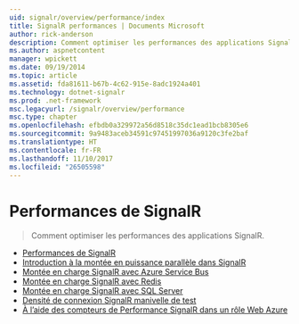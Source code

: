 ```yaml
---
uid: signalr/overview/performance/index
title: SignalR performances | Documents Microsoft
author: rick-anderson
description: Comment optimiser les performances des applications SignalR.
ms.author: aspnetcontent
manager: wpickett
ms.date: 09/19/2014
ms.topic: article
ms.assetid: fda81611-b67b-4c62-915e-8adc1924a401
ms.technology: dotnet-signalr
ms.prod: .net-framework
msc.legacyurl: /signalr/overview/performance
msc.type: chapter
ms.openlocfilehash: efbdb0a329972a56d8518c35dc1ead1bcb8305e6
ms.sourcegitcommit: 9a9483aceb34591c97451997036a9120c3fe2baf
ms.translationtype: HT
ms.contentlocale: fr-FR
ms.lasthandoff: 11/10/2017
ms.locfileid: "26505598"
---
```

<a name="signalr-performance"></a>Performances de SignalR
====================
> Comment optimiser les performances des applications SignalR.


- [Performances de SignalR](signalr-performance.md)
- [Introduction à la montée en puissance parallèle dans SignalR](scaleout-in-signalr.md)
- [Montée en charge SignalR avec Azure Service Bus](scaleout-with-windows-azure-service-bus.md)
- [Montée en charge SignalR avec Redis](scaleout-with-redis.md)
- [Montée en charge SignalR avec SQL Server](scaleout-with-sql-server.md)
- [Densité de connexion SignalR manivelle de test](signalr-connection-density-testing-with-crank.md)
- [À l’aide des compteurs de Performance SignalR dans un rôle Web Azure](using-signalr-performance-counters-in-an-azure-web-role.md)
